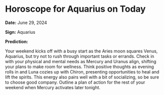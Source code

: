 # Horoscope for Aquarius on Today

**Date:** June 29, 2024

**Sign:** Aquarius

**Prediction:**

Your weekend kicks off with a busy start as the Aries moon squares Venus, Aquarius, but try not to rush through important tasks or errands. Check in with your physical and mental needs as Mercury and Uranus align, shifting your plans to make room for wellness. Think positive thoughts as evening rolls in and Luna cozies up with Chiron, presenting opportunities to heal and lift the spirits. This energy also pairs well with a bit of socializing, so be sure to choose good company. Outline a plan of action for the rest of your weekend when Mercury activates later tonight.
